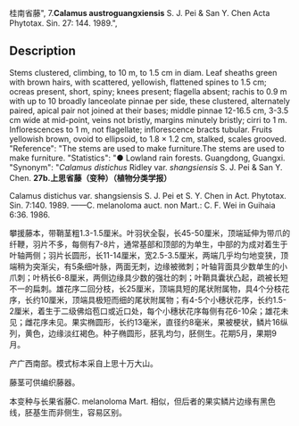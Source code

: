 桂南省藤",
7.**Calamus austroguangxiensis** S. J. Pei & San Y. Chen Acta Phytotax. Sin. 27: 144. 1989.",

## Description
Stems clustered, climbing, to 10 m, to 1.5 cm in diam. Leaf sheaths green with brown hairs, with scattered, yellowish, flattened spines to 1.5 cm; ocreas present, short, spiny; knees present; flagella absent; rachis to 0.9 m with up to 10 broadly lanceolate pinnae per side, these clustered, alternately paired, apical pair not joined at their bases; middle pinnae 12-16.5 cm, 3-3.5 cm wide at mid-point, veins not bristly, margins minutely bristly; cirri to 1 m. Inflorescences to 1 m, not flagellate; inflorescence bracts tubular. Fruits yellowish brown, ovoid to ellipsoid, to 1.8 × 1.2 cm, stalked, scales grooved.
  "Reference": "The stems are used to make furniture.The stems are used to make furniture.
  "Statistics": "● Lowland rain forests. Guangdong, Guangxi.
  "Synonym": "*Calamus distichus* Ridley var. *shangsiensis* S. J. Pei &amp; San Y. Chen.
**27b.上思省藤（变种）（植物分类学报）**

Calamus distichus var. shangsiensis S. J. Pei et S. Y. Chen in Act. Phytotax. Sin. 7:140. 1989. ——C. melanoloma auct. non Mart.: C. F. Wei in Guihaia 6:36. 1986.

攀援藤本，带鞘茎粗1.3-1.5厘米。叶羽状全裂，长45-50厘米，顶端延伸为带爪的纤鞭，羽片不多，每侧有7-8片，通常基部和顶部的为单生，中部的为成对着生于叶轴两侧；羽片长圆形，长11-14厘米，宽2.5-3.5厘米，两端几乎均匀地变狭，顶端稍为突渐尖，有5条细叶脉，两面无刺，边缘被微刺；叶轴背面具少数单生的小爪刺；叶柄长6-8厘米，两侧边缘具少数的强壮的刺；叶鞘具囊状凸起，疏被长短不一的扁刺。雄花序二回分枝，长25厘米，顶端具短的尾状附属物，具4个分枝花序，长约10厘米，顶端具极短而细的尾状附属物；有4-5个小穗状花序，长约1.5-2厘米，着生于二级佛焰苞口或近口处，每个小穗状花序每侧有花6-10朵；雄花未见；雌花序未见。果实椭圆形，长约13毫米，直径约8毫米，果被梗状，鳞片16纵列，黄色，边缘淡红褐色。种子椭圆形，胚乳均匀，胚侧生。花期5月，果期9月。

产广西南部。模式标本采自上思十万大山。

藤茎可供编织藤器。

本变种与长果省藤C. melanoloma Mart. 相似，但后者的果实鳞片边缘有黑色线，胚基生而非侧生，容易区别。
